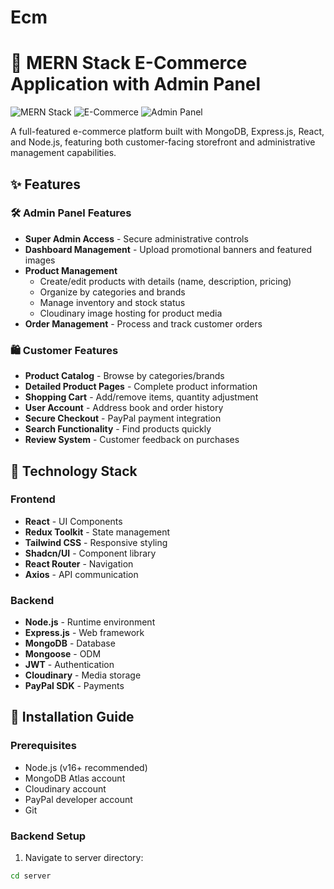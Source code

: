# Ecm
# 🛒 MERN Stack E-Commerce Application with Admin Panel

![MERN Stack](https://img.shields.io/badge/MERN-Full%20Stack-blue)
![E-Commerce](https://img.shields.io/badge/E--Commerce-Platform-green)
![Admin Panel](https://img.shields.io/badge/Admin-Panel-orange)

A full-featured e-commerce platform built with MongoDB, Express.js, React, and Node.js, featuring both customer-facing storefront and administrative management capabilities.

## ✨ Features

### 🛠 Admin Panel Features
- **Super Admin Access** - Secure administrative controls
- **Dashboard Management** - Upload promotional banners and featured images
- **Product Management** 
  - Create/edit products with details (name, description, pricing)
  - Organize by categories and brands
  - Manage inventory and stock status
  - Cloudinary image hosting for product media
- **Order Management** - Process and track customer orders

### 🛍 Customer Features
- **Product Catalog** - Browse by categories/brands
- **Detailed Product Pages** - Complete product information
- **Shopping Cart** - Add/remove items, quantity adjustment
- **User Account** - Address book and order history
- **Secure Checkout** - PayPal payment integration
- **Search Functionality** - Find products quickly
- **Review System** - Customer feedback on purchases

## 🧰 Technology Stack

### Frontend
- **React** - UI Components
- **Redux Toolkit** - State management
- **Tailwind CSS** - Responsive styling
- **Shadcn/UI** - Component library
- **React Router** - Navigation
- **Axios** - API communication

### Backend
- **Node.js** - Runtime environment
- **Express.js** - Web framework
- **MongoDB** - Database
- **Mongoose** - ODM
- **JWT** - Authentication
- **Cloudinary** - Media storage
- **PayPal SDK** - Payments

## 🚀 Installation Guide

### Prerequisites
- Node.js (v16+ recommended)
- MongoDB Atlas account
- Cloudinary account
- PayPal developer account
- Git



### Backend Setup

1. Navigate to server directory:
```bash
cd server
